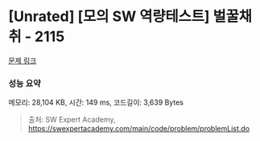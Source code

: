 # [Unrated] [모의 SW 역량테스트] 벌꿀채취 - 2115 

[문제 링크](https://swexpertacademy.com/main/code/problem/problemDetail.do?contestProbId=AV5V4A46AdIDFAWu) 

### 성능 요약

메모리: 28,104 KB, 시간: 149 ms, 코드길이: 3,639 Bytes



> 출처: SW Expert Academy, https://swexpertacademy.com/main/code/problem/problemList.do